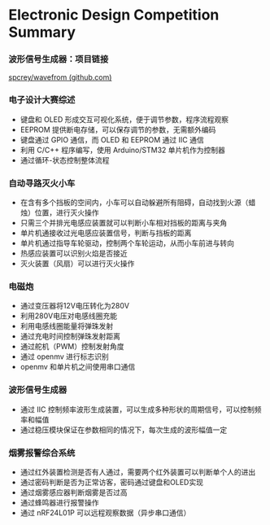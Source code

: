 # Electronic Design Competition Summary

### 波形信号生成器：项目链接

[spcrey/wavefrom (github.com)](https://github.com/spcrey/wavefrom)

### 电子设计大赛综述

- 键盘和 OLED 形成交互可视化系统，便于调节参数，程序流程观察
- EEPROM 提供断电存储，可以保存调节的参数，无需额外编码
- 键盘通过 GPIO 通信，而 OLED 和 EEPROM 通过 IIC 通信
- 利用 C/C++ 程序编写，使用 Arduino/STM32 单片机作为控制器
- 通过循环-状态控制整体流程

### 自动寻路灭火小车

- 在含有多个挡板的空间内，小车可以自动躲避所有阻碍，自动找到火源（蜡烛）位置，进行灭火操作
- 只需三个并排光电感应装置就可以判断小车相对挡板的距离与夹角
- 单片机通接收过光电感应装置信号，判断与挡板的距离
- 单片机通过指导车轮驱动，控制两个车轮运动，从而小车前进与转向
- 热感应装置可以识别火焰是否接近
- 灭火装置（风扇）可以进行灭火操作

###  电磁炮

- 通过变压器将12V电压转化为280V
- 利用280V电压对电感线圈充能
- 利用电感线圈能量将弹珠发射
- 通过充电时间控制弹珠发射距离
- 通过舵机（PWM）控制发射角度
- 通过 openmv 进行标志识别
- openmv 和单片机之间使用串口通信

###  波形信号生成器

- 通过 IIC 控制频率波形生成装置，可以生成多种形状的周期信号，可以控制频率和幅值
- 通过稳压模块保证在参数相同的情况下，每次生成的波形幅值一定

###  烟雾报警综合系统

- 通过红外装置检测是否有人通过，需要两个红外装置可以判断单个人的进出
- 通过密码判断是否为正常访客，密码通过键盘和OLED实现
- 通过烟雾感应器判断烟雾是否过高
- 通过蜂鸣器进行报警操作
- 通过 nRF24L01P 可以远程观察数据（异步串口通信）

